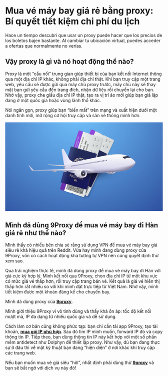 # Mua vé máy bay giá rẻ bằng proxy: Bí quyết tiết kiệm chi phí du lịch

Hace un tiempo descubrí que usar un proxy puede hacer que los precios de los boletos bajen bastante. Al cambiar tu ubicación virtual, puedes acceder a ofertas que normalmente no verías.

## Vậy proxy là gì và nó hoạt động thế nào?

Proxy là một “cầu nối” trung gian giúp thiết bị của bạn kết nối Internet thông qua một địa chỉ IP khác, không phải địa chỉ thật. Khi bạn truy cập một trang web, yêu cầu sẽ được gửi qua máy chủ proxy trước, máy chủ này sẽ thay mặt bạn gửi yêu cầu đến trang đích, nhận dữ liệu rồi chuyển lại cho bạn. Nhờ vậy, proxy che giấu địa chỉ IP thật, tạo ra vị trí ảo mới giúp bạn giả lập đang ở một quốc gia hoặc vùng lãnh thổ khác.

Nói ngắn gọn, proxy giúp bạn “biến mất” trên mạng và xuất hiện dưới một danh tính mới, mở rộng cơ hội truy cập và săn vé thông minh hơn.


![Mua vé máy bay giá rẻ bằng proxy](./tang-gia-ve-may-bay.jpg)


## Mình đã dùng 9Proxy để mua vé máy bay đi Hàn giá rẻ như thế nào?

Mình thấy có nhiều bên chia sẻ rằng sử dụng VPN để mua vé máy bay giá siêu rẻ khá hiệu quả trên Reddit. Vừa hay mình đang dùng proxy của 9Proxy, vốn có cách hoạt động khá tương tự VPN nên cũng quyết định thử xem sao.

Qua trải nghiệm thực tế, mình đã dùng proxy để mua vé máy bay đi Hàn với giá cực kỳ hợp lý. Mình kết nối qua 9Proxy, chọn địa chỉ IP từ một khu vực có mức giá vé thấp hơn, rồi truy cập trang bán vé. Kết quả là giá vé hiển thị thấp hơn rất nhiều so với khi mình đặt trực tiếp từ Việt Nam. Nhờ vậy, mình tiết kiệm được một khoản đáng kể cho chuyến bay.

Mình đã dùng proxy của **[9proxy](https://9proxy.com)**.

Mình giới thiệu 9Proxy vì vô tình dùng và thấy khá ổn áp: tốc độ kết nối mượt mà, IP đa dạng từ nhiều quốc gia và dễ sử dụng.

Cách làm cơ bản cũng không phức tạp: bạn chỉ cần tải app 9Proxy, tạo tài khoản, **[mua gói IP phù hợp](https://9proxy.com/pricing)**. Sau đó tìm IP mình muốn, forward IP đó và copy thông tin IP. Tiếp theo, bạn dùng thông tin IP này kết hợp với một số phần mềm antidetect như Dolphyn để thiết lập proxy. Như vậy, dù bạn đang thực sự ở đâu thì về mặt kỹ thuật bạn đang “hiện diện” ở nơi khác khi truy cập các trang web.

Nếu bạn muốn mua vé giá siêu “hời”, nhất định phải dùng thử **[9proxy](https://9proxy.com)** và bạn sẽ bất ngờ với dịch vụ này đó!

